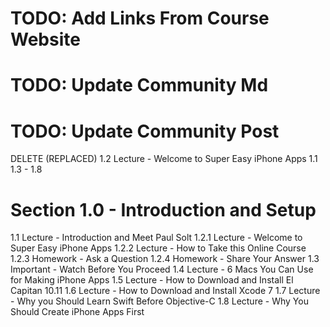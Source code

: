 # TODO: Add Links From Course Website #
# TODO: Update Community Md #
# TODO: Update Community Post #
  
 DELETE (REPLACED)
1.2 Lecture - Welcome to Super Easy iPhone Apps
1.1
1.3 - 1.8

# Section 1.0 - Introduction and Setup #

1.1 Lecture - Introduction and Meet Paul Solt
1.2.1 Lecture - Welcome to Super Easy iPhone Apps
1.2.2 Lecture - How to Take this Online Course
1.2.3 Homework - Ask a Question
1.2.4 Homework - Share Your Answer
1.3 Important - Watch Before You Proceed
1.4 Lecture - 6 Macs You Can Use for Making iPhone Apps
1.5 Lecture - How to Download and Install El Capitan 10.11
1.6 Lecture - How to Download and Install Xcode 7
1.7 Lecture - Why you Should Learn Swift Before Objective-C
1.8 Lecture - Why You Should Create iPhone Apps First
